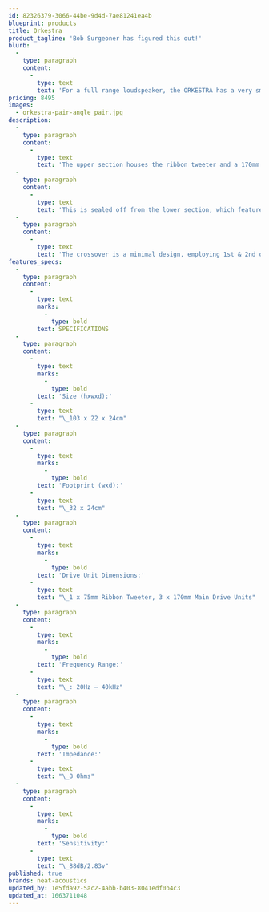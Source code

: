 ```yaml
---
id: 82326379-3066-44be-9d4d-7ae81241ea4b
blueprint: products
title: Orkestra
product_tagline: 'Bob Surgeoner has figured this out!'
blurb:
  -
    type: paragraph
    content:
      -
        type: text
        text: 'For a full range loudspeaker, the ORKESTRA has a very small footprint and can be easily accommodated in compact spaces. Combining stunning bass power with delicacy, it delivers a comprehensive depiction of all types of music.'
pricing: 8495
images:
  - orkestra-pair-angle_pair.jpg
description:
  -
    type: paragraph
    content:
      -
        type: text
        text: 'The upper section houses the ribbon tweeter and a 170mm drive unit handling bass and midrange, thus acting as a sealed 2-way speaker in its own right.'
  -
    type: paragraph
    content:
      -
        type: text
        text: 'This is sealed off from the lower section, which features two downward-facing 170mm drive units in iso-baric configuration, handling only the very low bass frequencies as if it were an integrated subwoofer.'
  -
    type: paragraph
    content:
      -
        type: text
        text: 'The crossover is a minimal design, employing 1st & 2nd order slopes. The crossover components are all hard-wired, with point-to-point connections in order to maximise integrity. The crossover components are of premium audiophile quality and include high voltage polypropylene capacitors and low loss air-cored inductors.'
features_specs:
  -
    type: paragraph
    content:
      -
        type: text
        marks:
          -
            type: bold
        text: SPECIFICATIONS
  -
    type: paragraph
    content:
      -
        type: text
        marks:
          -
            type: bold
        text: 'Size (hxwxd):'
      -
        type: text
        text: "\_103 x 22 x 24cm"
  -
    type: paragraph
    content:
      -
        type: text
        marks:
          -
            type: bold
        text: 'Footprint (wxd):'
      -
        type: text
        text: "\_32 x 24cm"
  -
    type: paragraph
    content:
      -
        type: text
        marks:
          -
            type: bold
        text: 'Drive Unit Dimensions:'
      -
        type: text
        text: "\_1 x 75mm Ribbon Tweeter, 3 x 170mm Main Drive Units"
  -
    type: paragraph
    content:
      -
        type: text
        marks:
          -
            type: bold
        text: 'Frequency Range:'
      -
        type: text
        text: "\_: 20Hz – 40kHz"
  -
    type: paragraph
    content:
      -
        type: text
        marks:
          -
            type: bold
        text: 'Impedance:'
      -
        type: text
        text: "\_8 Ohms"
  -
    type: paragraph
    content:
      -
        type: text
        marks:
          -
            type: bold
        text: 'Sensitivity:'
      -
        type: text
        text: "\_88dB/2.83v"
published: true
brands: neat-acoustics
updated_by: 1e5fda92-5ac2-4abb-b403-8041edf0b4c3
updated_at: 1663711048
---
```

